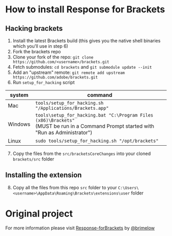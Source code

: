 # How to install Response for Brackets

## Hacking brackets
1. Install the latest Brackets build (this gives you the native shell binaries which you'll use in step 6)
2. Fork the brackets repo
3. Clone your fork of the repo: `git clone https://github.com/<username>/brackets.git`
4. Fetch submodules: `cd brackets` and `git submodule update --init`
5. Add an "upstream" remote: `git remote add upstream https://github.com/adobe/brackets.git`
6. Run `setup_for_hacking` script

 | system | command |
 |-----|--------|
 | Mac | `tools/setup_for_hacking.sh "/Applications/Brackets.app"` |
 | Windows | `tools\setup_for_hacking.bat "C:\Program Files (x86)\Brackets"`<br>(MUST be run in a Command Prompt started with "Run as Administrator") |
 | Linux | `sudo tools/setup_for_hacking.sh "/opt/brackets"` |

7. Copy the files from the `src/bracketsCoreChanges` into your cloned `brackets/src` folder 

## Installing the extension
8. Copy all the files from this repo `src` folder to your `C:\Users\<username>\AppData\Roaming\Brackets\extensions\user` folder

# Original project

For more information please visit [Response-forBrackets](https://github.com/brimelow/Response-for-Brackets) by [@brimelow](https://github.com/brimelow)
